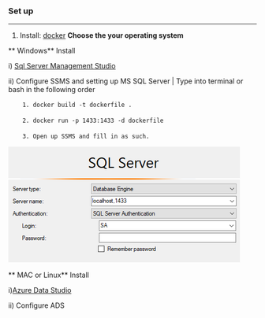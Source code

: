 ### Set up 
---

1. Install: [docker](https://docs.docker.com/engine/install/) **Choose the your operating system** 

** Windows**
Install

   i) [Sql Server Management Studio](https://docs.microsoft.com/en-us/sql/ssms/download-sql-server-management-studio-ssms?view=sql-server-ver15)
    
   ii) Configure SSMS and setting up MS SQL Server | Type into terminal or bash in the following order
   
        1. docker build -t dockerfile .
        
        2. docker run -p 1433:1433 -d dockerfile
        
        3. Open up SSMS and fill in as such. 
        
  ![](https://github.com/Juan-Zambrano/MSSQL_Example/blob/master/Lesson/Introduction/Resource/image.png)
            
    
    

** MAC or Linux**
Install

   i)[Azure Data Studio](https://docs.microsoft.com/en-us/sql/azure-data-studio/download-azure-data-studio?view=sql-server-ver15#get-azure-data-studio-for-macos)

   ii) Configure ADS
        

